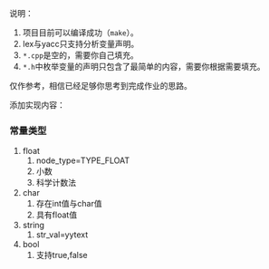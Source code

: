 说明：
1. 项目目前可以编译成功（`make`）。
2. lex与yacc只支持分析变量声明。
3. `*.cpp`是空的，需要你自己填充。
4. `*.h`中枚举变量的声明只包含了最简单的内容，需要你根据需要填充。

仅作参考，相信已经足够你思考到完成作业的思路。

添加实现内容：
### 常量类型
1. float
   1. node_type=TYPE_FLOAT
   2. 小数
   3. 科学计数法
2. char
   1. 存在int值与char值
   2. 具有float值
3. string
   1. str_val=yytext
4. bool
   1. 支持true,false